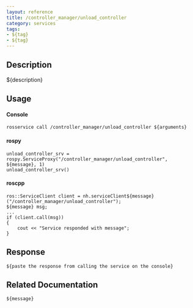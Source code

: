 ```yaml
---
layout: reference
title: /controller_manager/unload_controller
category: services
tags: 
- ${tag} 
- ${tag}
---
```


## Description
${description}

## Usage
#### Console
```
rosservice call /controller_manager/unload_controller ${arguments}
```

#### rospy
```
unload_controller_srv = rospy.ServiceProxy("/controller_manager/unload_controller", ${message}, 1)
unload_controller_srv()
```

#### roscpp
```
ros::ServiceClient client = nh.serviceClient${message}("/controller_manager/unload_controller");
${message} msg;
...
if (client.call(msg))
{
    cout << "Service responded with message";
}
```

## Response
```
${paste the response from calling the service on the console}
```

## Related Documentation
``${message}``  
